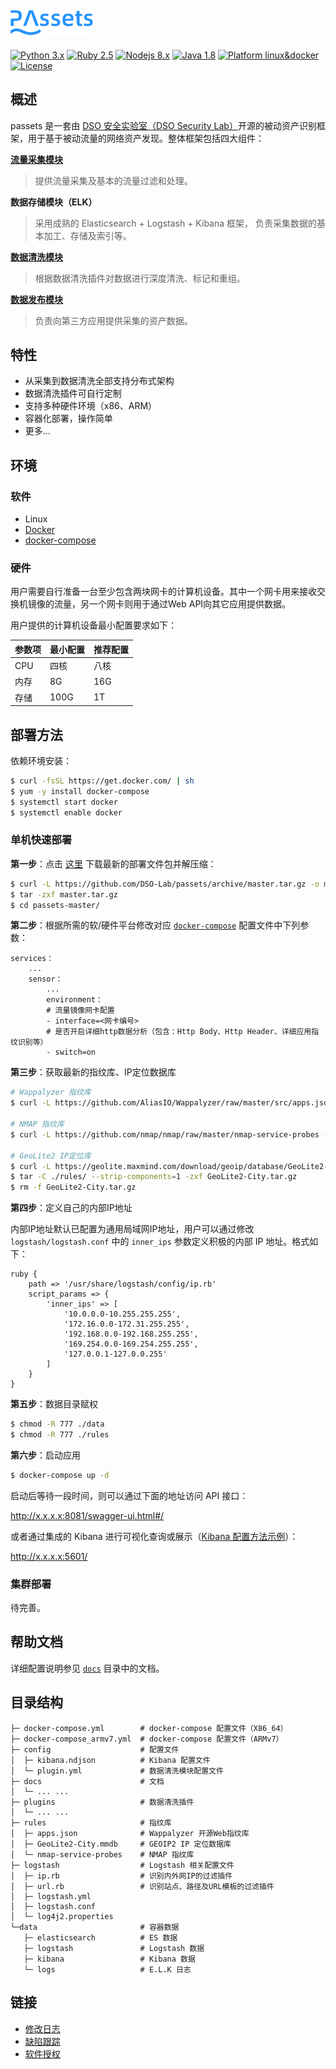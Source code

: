 ## ![](docs/images/logo.png)

[![Python 3.x](https://img.shields.io/badge/python-3.x-yellow.svg)](https://www.python.org/) [![Ruby 2.5](https://img.shields.io/badge/ruby-2.5-red.svg)](https://www.ruby-lang.org/) [![Nodejs 8.x](https://img.shields.io/badge/nodejs-8.x-green.svg)](https://www.ruby-lang.org/) [![Java 1.8](https://img.shields.io/badge/java-1.8-red.svg)](https://www.java.com/) [![Platform linux&docker](https://img.shields.io/badge/platform-linux&docker-9cf.svg)](https://www.java.com/) [![License](https://img.shields.io/badge/license-GPLv3-red.svg)](https://raw.githubusercontent.com/knownsec/Pocsuite/master/docs/COPYING)


## 概述

passets 是一套由 [DSO 安全实验室（DSO Security Lab）](http://www.dsolab.org)开源的被动资产识别框架，用于基于被动流量的网络资产发现。整体框架包括四大组件：

**[流量采集模块](https://github.com/DSO-Lab/passets-sensor)**
> 提供流量采集及基本的流量过滤和处理。

**数据存储模块（ELK）**
> 采用成熟的 Elasticsearch + Logstash + Kibana 框架， 负责采集数据的基本加工、存储及索引等。

**[数据清洗模块](https://github.com/DSO-Lab/passets-filter)**
> 根据数据清洗插件对数据进行深度清洗、标记和重组。

**[数据发布模块](https://github.com/DSO-Lab/passets-api)**
> 负责向第三方应用提供采集的资产数据。


## 特性
* 从采集到数据清洗全部支持分布式架构
* 数据清洗插件可自行定制
* 支持多种硬件环境（x86、ARM）
* 容器化部署，操作简单
* 更多...


## 环境

### 软件
- Linux
- [Docker](https://www.docker.com/)
- [docker-compose](https://github.com/docker/compose)

### 硬件

用户需要自行准备一台至少包含两块网卡的计算机设备。其中一个网卡用来接收交换机镜像的流量，另一个网卡则用于通过Web API向其它应用提供数据。

用户提供的计算机设备最小配置要求如下：

| 参数项 | 最小配置 | 推荐配置 |
|------|----------|----------|
| CPU  | 四核   | 八核    |
| 内存 | 8G     | 16G      |
| 存储 | 100G  | 1T       |


## 部署方法

依赖环境安装：

```bash
$ curl -fsSL https://get.docker.com/ | sh
$ yum -y install docker-compose
$ systemctl start docker
$ systemctl enable docker
```

### 单机快速部署

**第一步**：点击 [这里](https://github.com/DSO-Lab/passets/archive/master.tar.gz) 下载最新的部署文件包并解压缩：

```bash
$ curl -L https://github.com/DSO-Lab/passets/archive/master.tar.gz -o master.tar.gz
$ tar -zxf master.tar.gz
$ cd passets-master/
```

**第二步**：根据所需的软/硬件平台修改对应 [`docker-compose`](#directory) 配置文件中下列参数：

```
services：
    ...
    sensor：
        ...
        environment：
        # 流量镜像网卡配置
        - interface=<网卡编号>
        # 是否开启详细http数据分析（包含：Http Body、Http Header、详细应用指纹识别等）
        - switch=on
```

**第三步**：获取最新的指纹库、IP定位数据库

``` bash
# Wappalyzer 指纹库
$ curl -L https://github.com/AliasIO/Wappalyzer/raw/master/src/apps.json -o ./rules/apps.json

# NMAP 指纹库
$ curl -L https://github.com/nmap/nmap/raw/master/nmap-service-probes -o ./rules/nmap-service-probes

# GeoLite2 IP定位库
$ curl -L https://geolite.maxmind.com/download/geoip/database/GeoLite2-City.tar.gz -o GeoLite2-City.tar.gz
$ tar -C ./rules/ --strip-components=1 -zxf GeoLite2-City.tar.gz
$ rm -f GeoLite2-City.tar.gz
```

**第四步**：定义自己的内部IP地址

内部IP地址默认已配置为通用局域网IP地址，用户可以通过修改 `logstash/logstash.conf` 中的 `inner_ips` 参数定义积极的内部 IP 地址。格式如下：

```
ruby {
    path => '/usr/share/logstash/config/ip.rb'
    script_params => {
        'inner_ips' => [
            '10.0.0.0-10.255.255.255',
            '172.16.0.0-172.31.255.255',
            '192.168.0.0-192.168.255.255',
            '169.254.0.0-169.254.255.255',
            '127.0.0.1-127.0.0.255'
        ]
    }
}
```

**第五步**：数据目录赋权

``` bash
$ chmod -R 777 ./data
$ chmod -R 777 ./rules
```

**第六步**：启动应用

``` bash
$ docker-compose up -d
```

启动后等待一段时间，则可以通过下面的地址访问 API 接口：

http://x.x.x.x:8081/swagger-ui.html#/

或者通过集成的 Kibana 进行可视化查询或展示（[Kibana 配置方法示例](docs/KIBANA_HELP.md)）：

http://x.x.x.x:5601/

### 集群部署

待完善。

## 帮助文档

详细配置说明参见 [```docs```](./docs) 目录中的文档。


## 目录结构

```
├─ docker-compose.yml        # docker-compose 配置文件（X86_64）
├─ docker-compose_armv7.yml  # docker-compose 配置文件（ARMv7）
├─ config                    # 配置文件
│  ├─ kibana.ndjson          # Kibana 配置文件
│  └─ plugin.yml             # 数据清洗模块配置文件
├─ docs                      # 文档
│  └─ ... ...
├─ plugins                   # 数据清洗插件
│  └─ ... ...
├─ rules                     # 指纹库
│  ├─ apps.json              # Wappalyzer 开源Web指纹库
│  ├─ GeoLite2-City.mmdb     # GEOIP2 IP 定位数据库
│  └─ nmap-service-probes    # NMAP 指纹库
├─ logstash                  # Logstash 相关配置文件
│  ├─ ip.rb                  # 识别内外网IP的过滤插件
│  ├─ url.rb                 # 识别站点、路径及URL模板的过滤插件
│  ├─ logstash.yml
│  ├─ logstash.conf
│  └─ log4j2.properties
└─data                       # 容器数据
   ├─ elasticsearch          # ES 数据
   ├─ logstash               # Logstash 数据
   ├─ kibana                 # Kibana 数据
   └─ logs                   # E.L.K 日志
```

## 链接

* [修改日志](./CHANGELOG.md)
* [缺陷跟踪](https://github.com/DSO-Lab/passets/issues)
* [软件授权](./LICENSE)
